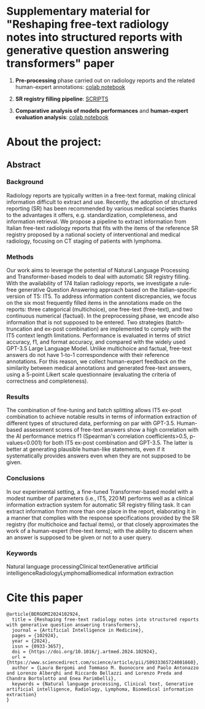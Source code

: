 <h1> Supplementary material for "Reshaping free-text radiology notes into structured reports with generative question answering transformers" paper </h1>

1.  **Pre-processing** phase carried out on radiology reports and the related human-expert annotations: [colab notebook](https://colab.research.google.com/drive/1Ek5iphsgqEY7mvemarQ68hF9GBmNye_b?usp=sharing)

2.  **SR registry filling pipeline**: [SCRIPTS]([https://github.com/laurabergomi/NLP_radiology/tree/d6b766bea7c732b0164301f5be428d193c97ed29/SCRIPTS](https://github.com/bmi-labmedinfo/radiology-qa-transformer/tree/main/SCRIPTS))

3.  **Comparative analysis of models performances** and **human-expert evaluation analysis**: [colab notebook](https://colab.research.google.com/drive/1sOLWuxg_Srh6VRlFvxzCKPBGVgy6Z9ro?usp=sharing)


<h1> About the project:</h1>

<h2>Abstract</h2>
<h3>Background</h3>
Radiology reports are typically written in a free-text format, making clinical information difficult to extract and use. Recently, the adoption of structured reporting (SR) has been recommended by various medical societies thanks to the advantages it offers, e.g. standardization, completeness, and information retrieval. We propose a pipeline to extract information from Italian free-text radiology reports that fits with the items of the reference SR registry proposed by a national society of interventional and medical radiology, focusing on CT staging of patients with lymphoma.

<h3>Methods</h3>
Our work aims to leverage the potential of Natural Language Processing and Transformer-based models to deal with automatic SR registry filling. With the availability of 174 Italian radiology reports, we investigate a rule-free generative Question Answering approach based on the Italian-specific version of T5: IT5. To address information content discrepancies, we focus on the six most frequently filled items in the annotations made on the reports: three categorical (multichoice), one free-text (free-text), and two continuous numerical (factual). In the preprocessing phase, we encode also information that is not supposed to be entered. Two strategies (batch-truncation and ex-post combination) are implemented to comply with the IT5 context length limitations. Performance is evaluated in terms of strict accuracy, f1, and format accuracy, and compared with the widely used GPT-3.5 Large Language Model. Unlike multichoice and factual, free-text answers do not have 1-to-1 correspondence with their reference annotations. For this reason, we collect human-expert feedback on the similarity between medical annotations and generated free-text answers, using a 5-point Likert scale questionnaire (evaluating the criteria of correctness and completeness).

<h3>Results</h3>
The combination of fine-tuning and batch splitting allows IT5 ex-post combination to achieve notable results in terms of information extraction of different types of structured data, performing on par with GPT-3.5. Human-based assessment scores of free-text answers show a high correlation with the AI performance metrics f1 (Spearman's correlation coefficients>0.5, p-values<0.001) for both IT5 ex-post combination and GPT-3.5. The latter is better at generating plausible human-like statements, even if it systematically provides answers even when they are not supposed to be given.

<h3>Conclusions</h3>
In our experimental setting, a fine-tuned Transformer-based model with a modest number of parameters (i.e., IT5, 220 M) performs well as a clinical information extraction system for automatic SR registry filling task. It can extract information from more than one place in the report, elaborating it in a manner that complies with the response specifications provided by the SR registry (for multichoice and factual items), or that closely approximates the work of a human-expert (free-text items); with the ability to discern when an answer is supposed to be given or not to a user query.

<h3>Keywords</h3>
Natural language processingClinical textGenerative artificial intelligenceRadiologyLymphomaBiomedical information extraction

<h1> Cite this paper </h1>

```
@article{BERGOMI2024102924,
  title = {Reshaping free-text radiology notes into structured reports with generative question answering transformers},
  journal = {Artificial Intelligence in Medicine},
  pages = {102924},
  year = {2024},
  issn = {0933-3657},
  doi = {https://doi.org/10.1016/j.artmed.2024.102924},
  url = {https://www.sciencedirect.com/science/article/pii/S0933365724001660},
  author = {Laura Bergomi and Tommaso M. Buonocore and Paolo Antonazzo and Lorenzo Alberghi and Riccardo Bellazzi and Lorenzo Preda and Chandra Bortolotto and Enea Parimbelli},
  keywords = {Natural language processing, Clinical text, Generative artificial intelligence, Radiology, Lymphoma, Biomedical information extraction}
}
```
